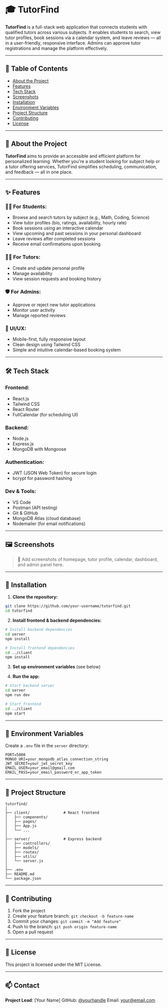 # 🎓 TutorFind

**TutorFind** is a full-stack web application that connects students with qualified tutors across various subjects. It enables students to search, view tutor profiles, book sessions via a calendar system, and leave reviews — all in a user-friendly, responsive interface. Admins can approve tutor registrations and manage the platform effectively.

---

## 📌 Table of Contents
- [About the Project](#about-the-project)
- [Features](#features)
- [Tech Stack](#tech-stack)
- [Screenshots](#screenshots)
- [Installation](#installation)
- [Environment Variables](#environment-variables)
- [Project Structure](#project-structure)
- [Contributing](#contributing)
- [License](#license)

---

## 🧠 About the Project

**TutorFind** aims to provide an accessible and efficient platform for personalized learning. Whether you're a student looking for subject help or a tutor offering services, TutorFind simplifies scheduling, communication, and feedback — all in one place.

---

## ✨ Features

### 👩‍🏫 For Students:
- Browse and search tutors by subject (e.g., Math, Coding, Science)
- View tutor profiles (bio, ratings, availability, hourly rate)
- Book sessions using an interactive calendar
- View upcoming and past sessions in your personal dashboard
- Leave reviews after completed sessions
- Receive email confirmations upon booking

### 🧑‍🏫 For Tutors:
- Create and update personal profile
- Manage availability
- View session requests and booking history

### 🛡️ For Admins:
- Approve or reject new tutor applications
- Monitor user activity
- Manage reported reviews

### 📱 UI/UX:
- Mobile-first, fully responsive layout
- Clean design using Tailwind CSS
- Simple and intuitive calendar-based booking system

---

## 🛠️ Tech Stack

### Frontend:
- React.js
- Tailwind CSS
- React Router
- FullCalendar (for scheduling UI)

### Backend:
- Node.js
- Express.js
- MongoDB with Mongoose

### Authentication:
- JWT (JSON Web Token) for secure login
- bcrypt for password hashing

### Dev & Tools:
- VS Code
- Postman (API testing)
- Git & GitHub
- MongoDB Atlas (cloud database)
- Nodemailer (for email notifications)

---

## 🖼️ Screenshots

> 📸 Add screenshots of homepage, tutor profile, calendar, dashboard, and admin panel here.

---

## 🚀 Installation

1. **Clone the repository:**
```bash
git clone https://github.com/your-username/tutorfind.git
cd tutorfind
````

2. **Install frontend & backend dependencies:**

```bash
# Install backend dependencies
cd server
npm install

# Install frontend dependencies
cd ../client
npm install
```

3. **Set up environment variables** (see below)

4. **Run the app:**

```bash
# Start backend server
cd server
npm run dev

# Start frontend
cd ../client
npm start
```

---

## 🔐 Environment Variables

Create a `.env` file in the `server` directory:

```env
PORT=5000
MONGO_URI=your_mongodb_atlas_connection_string
JWT_SECRET=your_jwt_secret_key
EMAIL_USER=your_email@gmail.com
EMAIL_PASS=your_email_password_or_app_token
```

---

## 🧾 Project Structure

```
tutorfind/
│
├── client/               # React frontend
│   ├── components/
│   ├── pages/
│   ├── App.js
│   └── ...
│
├── server/               # Express backend
│   ├── controllers/
│   ├── models/
│   ├── routes/
│   ├── utils/
│   └── server.js
│
├── .env
├── README.md
└── package.json
```

---

## 🤝 Contributing

1. Fork the project
2. Create your feature branch: `git checkout -b feature-name`
3. Commit your changes: `git commit -m "Add feature"`
4. Push to the branch: `git push origin feature-name`
5. Open a pull request

---

## 📜 License

This project is licensed under the MIT License.

---

## 📫 Contact

**Project Lead**: \[Your Name]
GitHub: [@yourhandle](https://github.com/yourhandle)
Email: [your@email.com](mailto:your@email.com)
